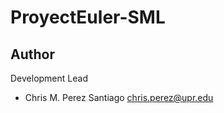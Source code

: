 ﻿# ProyectEuler-SML

**Author**
-----------------
Development Lead

 - Chris M. Perez Santiago   chris.perez@upr.edu
